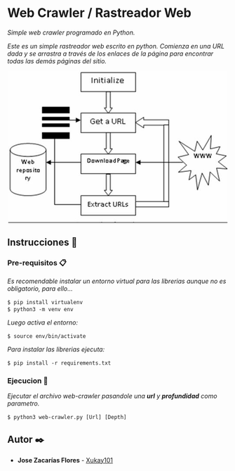 # Web Crawler / Rastreador Web

_Simple web crawler programado en Python._

_Este es un simple rastreador web escrito en python. Comienza en una URL dada y se arrastra a través de los enlaces de la página para encontrar todas las demás páginas del sitio._

<p align="center"><img src='https://raw.githubusercontent.com/Xukay101/simple-web-crawler-python/master/esquema.png' /></p>

## Instrucciones 🔧

### Pre-requisitos 📋

_Es recomendable instalar un entorno virtual para las librerias aunque no es obligatorio, para ello..._

```
$ pip install virtualenv
$ python3 -m venv env
```

_Luego activa el entorno:_
```
$ source env/bin/activate
```

_Para instalar las librerias ejecuta:_

```
$ pip install -r requirements.txt
```

### Ejecucion 🚀

_Ejecutar el archivo web-crawler pasandole una **url** y **profundidad** como parametro._

```
$ python3 web-crawler.py [Url] [Depth]
```

## Autor ✒️

* **Jose Zacarías Flores**  - [Xukay101](https://github.com/Xukay101)
